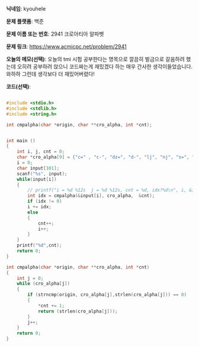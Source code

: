 **닉네임**: kyouhele

**문제 플랫폼**: 백준	

**문제 이름 또는 번호**: 2941 크로아티아 알파벳

**문제 링크**:  https://www.acmicpc.net/problem/2941

**오늘의 메모(선택)**: 
오늘의 tmi 시험 공부한다는 명목으로 깔끔히 벌금으로 갈음하려 했는데 오히려 공부하려 앉으니 코드짜는게 재밌겠다 하는 매우 간사한 생각이들었습니다. 와하하
그런데 생각보다 더 재밌어버렸다!

**코드(선택)**:
```c

#include <stdio.h>
#include <stdlib.h>
#include <string.h>

int cmpalpha(char *origin, char **cro_alpha, int *cnt);


int main ()
{
	int i, j, cnt = 0;
	char *cro_alpha[9] = {"c=" , "c-", "dz=", "d-", "lj", "nj", "s=", "z="};
	i = 0;
	char input[101];
	scanf("%s", input);
	while(input[i])
	{
		// printf("i = %d %12s  j = %d %12s, cnt = %d, idx?%d\n", i, &input[i], j, cro_alpha[j],cnt,idx);
		int idx = cmpalpha(&input[i], cro_alpha,  &cnt);
		if (idx != 0)
		i += idx;
		else
		{
			cnt++;
			i++;
		}
	}
	printf("%d",cnt);
	return 0;
}

int cmpalpha(char *origin, char **cro_alpha, int *cnt)
{
	int j = 0;
	while (cro_alpha[j])
	{
		if (strncmp(origin, cro_alpha[j],strlen(cro_alpha[j])) == 0)
		{
			*cnt += 1;
			return (strlen(cro_alpha[j]));
		}
		j++;
	}
	return 0;
}
```